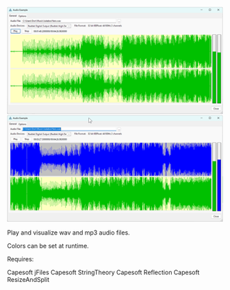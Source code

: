 <img src="https://github.com/donridley1972/NetAudioControl/blob/origin/Screenshots/AudioControl1.png" width=900/>

<img src="https://github.com/donridley1972/NetAudioControl/blob/origin/Screenshots/AudioControl2.png" width=900/>

Play and visualize wav and mp3 audio files.

Colors can be set at runtime.

Requires:

Capesoft jFiles
Capesoft StringTheory
Capesoft Reflection
Capesoft ResizeAndSplit
